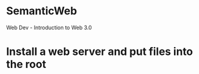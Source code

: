 # SemanticWeb
Web Dev - Introduction to Web 3.0

# Install a web server and put files into the root
